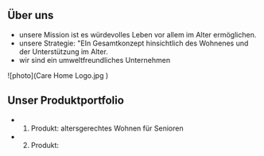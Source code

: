 

## Über uns

* unsere Mission ist es würdevolles Leben vor allem im Alter ermöglichen.
* unsere Strategie: "EIn Gesamtkonzept hinsichtlich des Wohnenes und der Unterstützung im Alter.
* wir sind ein umweltfreundliches Unternehmen

![photo](Care Home Logo.jpg )

## Unser Produktportfolio

* 1. Produkt: altersgerechtes Wohnen für Senioren
* 2. Produkt: 
